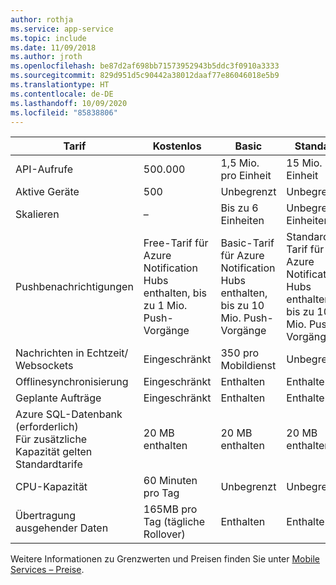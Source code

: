 ```yaml
---
author: rothja
ms.service: app-service
ms.topic: include
ms.date: 11/09/2018
ms.author: jroth
ms.openlocfilehash: be87d2af698bb71573952943b5ddc3f0910a3333
ms.sourcegitcommit: 829d951d5c90442a38012daaf77e86046018e5b9
ms.translationtype: HT
ms.contentlocale: de-DE
ms.lasthandoff: 10/09/2020
ms.locfileid: "85838806"
---
```

| Tarif | Kostenlos | Basic | Standard |
| --- | --- | --- | --- |
| API-Aufrufe |500.000 |1,5 Mio. pro Einheit |15 Mio. pro Einheit |
| Aktive Geräte |500 |Unbegrenzt |Unbegrenzt |
| Skalieren |– |Bis zu 6 Einheiten |Unbegrenzte Einheiten |
| Pushbenachrichtigungen |Free-Tarif für Azure Notification Hubs enthalten, bis zu 1 Mio. Push-Vorgänge |Basic-Tarif für Azure Notification Hubs enthalten, bis zu 10 Mio. Push-Vorgänge |Standard-Tarif für Azure Notification Hubs enthalten, bis zu 10 Mio. Push-Vorgänge |
| Nachrichten in Echtzeit/<br/>Websockets |Eingeschränkt |350 pro Mobildienst |Unbegrenzt |
| Offlinesynchronisierung |Eingeschränkt |Enthalten |Enthalten |
| Geplante Aufträge |Eingeschränkt |Enthalten |Enthalten |
| Azure SQL-Datenbank (erforderlich) <br/>Für zusätzliche Kapazität gelten Standardtarife |20 MB enthalten |20 MB enthalten |20 MB enthalten |
| CPU-Kapazität |60 Minuten pro Tag |Unbegrenzt |Unbegrenzt |
| Übertragung ausgehender Daten |165MB pro Tag (tägliche Rollover) |Enthalten |Enthalten |

Weitere Informationen zu Grenzwerten und Preisen finden Sie unter [Mobile Services – Preise](https://azure.microsoft.com/pricing/details/mobile-services/). 

